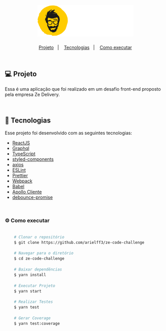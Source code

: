 <h1 align="center">
    <img alt="Zé Delivery" title="Zé Delivery" src=".github/logo.png" width="300px" />
</h1>

<p align="center">
  <a href="#computer-projeto">Projeto</a>&nbsp;&nbsp;&nbsp;|&nbsp;&nbsp;&nbsp;
  <a href="#rocket-tecnologias">Tecnologias</a>&nbsp;&nbsp;&nbsp;|&nbsp;&nbsp;&nbsp;
  <a href="#gear-como-executar">Como executar</a>
</p>

<br/>

## :computer: Projeto

Essa é uma aplicação que foi realizado em um desafio front-end proposto pela empresa Ze Delivery.

<br/>

## :rocket: Tecnologias
Esse projeto foi desenvolvido com as seguintes tecnologias:

- [ReactJS](https://github.com/facebook/react)
- [Graphql](https://github.com/graphql)
- [TypeScript](https://github.com/microsoft/TypeScript)
- [styled-components](https://github.com/styled-components/styled-components)
- [axios](https://github.com/axios/axios)
- [ESLint](https://github.com/eslint/eslint)
- [Prettier](https://github.com/prettier/prettier)
- [Webpack](https://github.com/webpack/webpack)
- [Babel](https://github.com/babel/babel)
- [Apollo Cliente](https://github.com/apollographql/apollo-client)
- [debounce-promise](https://github.com/bjoerge/debounce-promise)
<br/>

### :gear: Como executar

```bash

    # Clonar o repositório
    $ git clone https://github.com/arielff3/ze-code-challenge

    # Navegar para o diretório
    $ cd ze-code-challenge

    # Baixar dependências
    $ yarn install

    # Executar Projeto
    $ yarn start

    # Realizar Testes
    $ yarn test

    # Gerar Coverage
    $ yarn test:coverage

```
